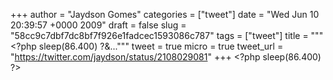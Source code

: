 
+++
author = "Jaydson Gomes"
categories = ["tweet"]
date = "Wed Jun 10 20:39:57 +0000 2009"
draft = false
slug = "58cc9c7dbf7dc8bf7f926e1fadcec1593086c787"
tags = ["tweet"]
title = """&lt;?php sleep(86.400) ?&..."""
tweet = true
micro = true
tweet_url = "https://twitter.com/jaydson/status/2108029081"
+++
&lt;?php sleep(86.400) ?&gt;
